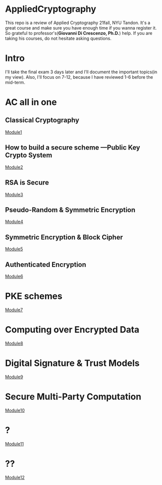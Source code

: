 # AppliedCryptography
This repo is a review of Applied Cryptography 21fall, NYU Tandon. It's a great course and make sure you have enough time if you wanna register it.
So grateful to professor's(**Giovanni Di Crescenzo, Ph.D.**) help. If you are taking his courses, do not hesitate asking questions.

# Intro
I'll take the final exam 3 days later and I'll document the important topics(in my view). Also, I'll focus on 7-12, because I have reviewed 1-6 before the mid-term.

# AC all in one
## Classical Cryptography
[Module1](./Module1.md)
## How to build a secure scheme —Public Key Crypto System
[Module2](./Module2.md)
## RSA is Secure
[Module3](./Module3.md)
## Pseudo-Random & Symmetric Encryption
[Module4](./Module4.md)
## Symmetric Encryption & Block Cipher
[Module5](./Module5.md)
## Authenticated Encryption
[Module6](./Module6.md)
# PKE schemes
[Module7](./Module7.md)
# Computing over Encrypted Data
[Module8](./Module8.md)
# Digital Signature & Trust Models
[Module9](./Module9.md)
# Secure Multi-Party Computation
[Module10](./Module10.md)
# ?
[Module11](./Module11.md)
# ??
[Module12](./Module12.md)